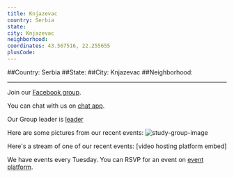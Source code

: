 ```yaml
---
title: Knjazevac
country: Serbia
state: 
city: Knjazevac
neighborhood: 
coordinates: 43.567516, 22.255655
plusCode:
---
```


##Country: Serbia
##State: 
##City: Knjazevac
##Neighborhood: 
*****
Join our [Facebook group](https://www.facebook.com/groups/free.code.camp.knjazevac).

You can chat with us on [chat app]().

Our Group leader is [leader]()

Here are some pictures from our recent events:
![study-group-image]()

Here's a stream of one of our recent events:
[video hosting platform embed]

We have events every Tuesday. You can RSVP for an event on [event platform]().
